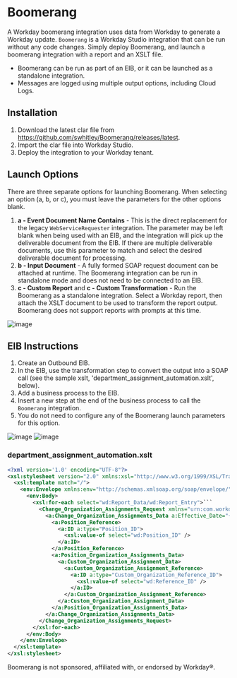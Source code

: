 # Boomerang

A Workday boomerang integration uses data from Workday to generate a Workday update.  `Boomerang` is a Workday Studio integration that can be run without any code changes. Simply deploy Boomerang, and launch a boomerang integration with a report and an XSLT file.

- Boomerang can be run as part of an EIB, or it can be launched as a standalone integration. 
- Messages are logged using multiple output options, including Cloud Logs.

## Installation
1. Download the latest clar file from https://github.com/swhitley/Boomerang/releases/latest.
2. Import the clar file into Workday Studio.
3. Deploy the integration to your Workday tenant.

## Launch Options

There are three separate options for launching Boomerang. When selecting an option (a, b, or c), you must leave the parameters for the other options blank.

1. **a - Event Document Name Contains** - This is the direct replacement for the legacy `WebServiceRequester` integration. The parameter may be left blank when being used with an EIB, and the integration will pick up the deliverable document from the EIB.  If there are multiple deliverable documents, use this parameter to match and select the desired deliverable document for processing.
2. **b - Input Document** - A fully formed SOAP request document can be attached at runtime. The Boomerang integration can be run in standalone mode and does not need to be connected to an EIB.
3. **c - Custom Report** and **c - Custom Transformation** - Run the Boomerang as a standalone integration.  Select a Workday report, then attach the XSLT document to be used to transform the report output. Boomerang does not support reports with prompts at this time.

![image](https://user-images.githubusercontent.com/413552/124685009-44ba2a80-de85-11eb-9632-e48dec777cf7.png)

## EIB Instructions

1. Create an Outbound EIB.
2. In the EIB, use the transformation step to convert the output into a SOAP call (see the sample xslt, 'department_assignment_automation.xslt', below).
3. Add a business process to the EIB.
4. Insert a new step at the end of the business process to call the `Boomerang` integration. 
5. You do not need to configure any of the Boomerang launch parameters for this option.

![image](https://user-images.githubusercontent.com/413552/125008154-c2fa0680-e016-11eb-8551-dda6e78c8298.png)
![image](https://user-images.githubusercontent.com/413552/125008820-2c2e4980-e018-11eb-9dc9-5571b1126a2b.png)


### department_assignment_automation.xslt
```xml
<?xml version='1.0' encoding="UTF-8"?>
<xsl:stylesheet version="2.0" xmlns:xsl="http://www.w3.org/1999/XSL/Transform" xmlns:wd="urn:com.workday.report/Department_Assignment_Automation">
  <xsl:template match="/">
    <env:Envelope xmlns:env="http://schemas.xmlsoap.org/soap/envelope/" xmlns:xsd="http://www.w3.org/2001/XMLSchema">
      <env:Body>
        <xsl:for-each select="wd:Report_Data/wd:Report_Entry">```
          <Change_Organization_Assignments_Request xmlns="urn:com.workday/bsvc" xmlns:a="urn:com.workday/bsvc" a:version="v27.2">
            <a:Change_Organization_Assignments_Data a:Effective_Date="{format-date(current-date(), '[Y0001]-[M01]-[D01]')}">
              <a:Position_Reference>
                <a:ID a:type="Position_ID">
                  <xsl:value-of select="wd:Position_ID" />
                </a:ID>
              </a:Position_Reference>
              <a:Position_Organization_Assignments_Data>
                <a:Custom_Organization_Assignment_Data>
                  <a:Custom_Organization_Assignment_Reference>
                    <a:ID a:type="Custom_Organization_Reference_ID">
                      <xsl:value-of select="wd:Reference_ID" />
                    </a:ID>
                  </a:Custom_Organization_Assignment_Reference>
                </a:Custom_Organization_Assignment_Data>
              </a:Position_Organization_Assignments_Data>
            </a:Change_Organization_Assignments_Data>
          </Change_Organization_Assignments_Request>
        </xsl:for-each>
      </env:Body>
    </env:Envelope>
  </xsl:template>
</xsl:stylesheet>
```


Boomerang is not sponsored, affiliated with, or endorsed by Workday®.

